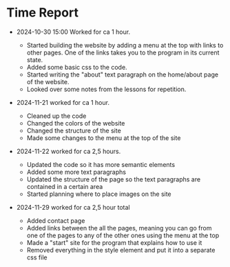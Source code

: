 # Time Report

- 2024-10-30 15:00 Worked for ca 1 hour.
  - Started building the website by adding a menu at the top with links to other pages. One of the links takes you to the program in its current state.
  - Added some basic css to the code.
  - Started writing the "about" text paragraph on the home/about page of the website.
  - Looked over some notes from the lessons for repetition.
    
- 2024-11-21 worked for ca 1 hour.
  - Cleaned up the code
  - Changed the colors of the website
  - Changed the structure of the site
  - Made some changes to the menu at the top of the site
    
- 2024-11-22 worked for ca 2,5 hours.
  - Updated the code so it has more semantic elements
  - Added some more text paragraphs
  - Updated the structure of the page so the text paragraphs are contained in a certain area
  - Started planning where to place images on the site

- 2024-11-29 worked for ca 2,5 hour total
  - Added contact page
  - Added links between the all the pages, meaning you can go from one of the pages to any of the other ones using the menu at the top
  - Made a "start" site for the program that explains how to use it
  - Removed everything in the style element and put it into a separate css file
